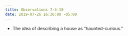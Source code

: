 ```yaml
---
title: Observations 7-3-19
date: 2019-07-26 16:36:00 -05:00
---
```


- The idea of describing a house as “haunted-curious.”